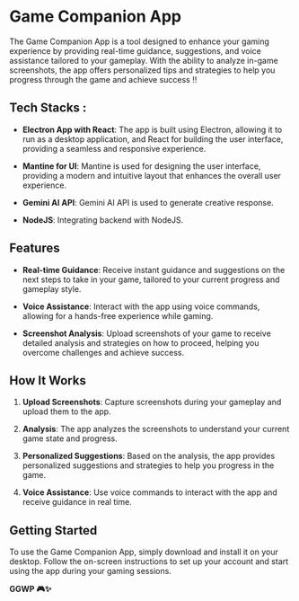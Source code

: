 # Game Companion App

The Game Companion App is a tool designed to enhance your gaming experience by providing real-time guidance, suggestions, and voice assistance tailored to your gameplay. With the ability to analyze in-game screenshots, the app offers personalized tips and strategies to help you progress through the game and achieve success !!

## Tech Stacks :

- **Electron App with React**: The app is built using Electron, allowing it to run as a desktop application, and React for building the user interface, providing a seamless and responsive experience.

- **Mantine for UI**: Mantine is used for designing the user interface, providing a modern and intuitive layout that enhances the overall user experience.

- **Gemini AI API**: Gemini AI API is used to generate creative response.

- **NodeJS**: Integrating backend with NodeJS.

## Features

- **Real-time Guidance**: Receive instant guidance and suggestions on the next steps to take in your game, tailored to your current progress and gameplay style.

- **Voice Assistance**: Interact with the app using voice commands, allowing for a hands-free experience while gaming.

- **Screenshot Analysis**: Upload screenshots of your game to receive detailed analysis and strategies on how to proceed, helping you overcome challenges and achieve success.

## How It Works

1. **Upload Screenshots**: Capture screenshots during your gameplay and upload them to the app.

2. **Analysis**: The app analyzes the screenshots to understand your current game state and progress.

3. **Personalized Suggestions**: Based on the analysis, the app provides personalized suggestions and strategies to help you progress in the game.

4. **Voice Assistance**: Use voice commands to interact with the app and receive guidance in real time.

## Getting Started

To use the Game Companion App, simply download and install it on your desktop. Follow the on-screen instructions to set up your account and start using the app during your gaming sessions.

**GGWP 🎮✨**



